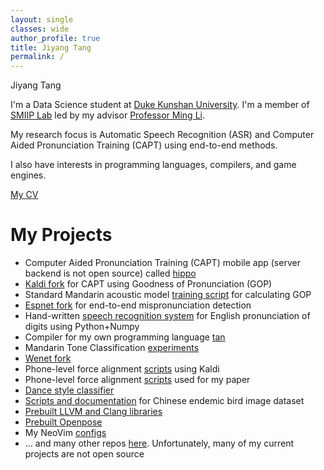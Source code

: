 ```yaml
---
layout: single
classes: wide
author_profile: true
title: Jiyang Tang 
permalink: /
---
```


Jiyang Tang

I'm a Data Science student at [Duke Kunshan University](https://dukekunshan.edu.cn/en/about). I'm a member of
[SMIIP Lab](https://sites.duke.edu/dkusmiip/2019/08/10/welcome) led by my advisor
[Professor Ming Li](https://scholars.duke.edu/person/MingLi).

My research focus is Automatic Speech Recognition (ASR) and Computer Aided Pronunciation Training (CAPT) using
end-to-end methods.

I also have interests in programming languages, compilers, and game engines.

[My CV](assets/cv.pdf)


# My Projects

- Computer Aided Pronunciation Training (CAPT) mobile app (server backend is not open source) called
  [hippo](https://github.com/tjysdsg/hippo)
- [Kaldi fork](https://github.com/tjysdsg/kaldi) for CAPT using Goodness of Pronunciation (GOP) 
- Standard Mandarin acoustic model [training script](https://github.com/tjysdsg/std-mandarin-kaldi) for calculating GOP
- [Espnet fork](https://github.com/tjysdsg/espnet) for end-to-end mispronunciation detection
- Hand-written [speech recognition system](https://github.com/tjysdsg/speech-recognition) for English pronunciation
  of digits using Python+Numpy
- Compiler for my own programming language [tan](https://github.com/tjysdsg/tan)
- Mandarin Tone Classification [experiments](https://github.com/tjysdsg/tone_classifier)
- [Wenet fork](https://github.com/tjysdsg/wenet)
- Phone-level force alignment [scripts](https://github.com/tjysdsg/kaldi-align-to-phones) using Kaldi
- Phone-level force alignment [scripts](https://github.com/tjysdsg/aidatatang_force_align) used for my paper
- [Dance style classifier](https://github.com/tjysdsg/dance-classifier)
- [Scripts and documentation](https://github.com/tjysdsg/birds) for Chinese endemic bird image dataset
- [Prebuilt LLVM and Clang libraries](https://github.com/tjysdsg/llvm-build)
- [Prebuilt Openpose](https://github.com/tjysdsg/openpose-built)
- My NeoVim [configs](https://github.com/tjysdsg/nvim)
- ... and many other repos [here](https://github.com/tjysdsg?tab=repositories). Unfortunately, many of my current
  projects are not open source